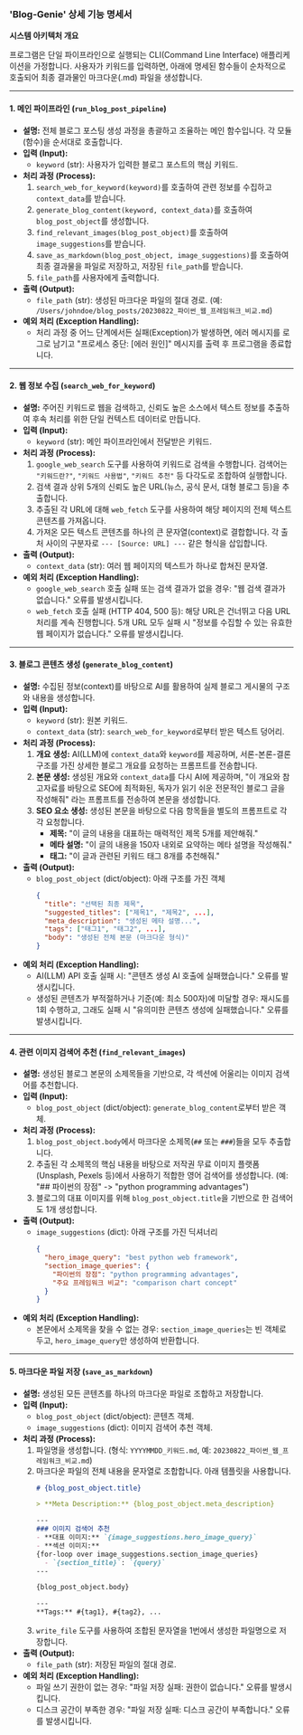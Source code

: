 ### **'Blog-Genie' 상세 기능 명세서**

**시스템 아키텍처 개요**

프로그램은 단일 파이프라인으로 실행되는 CLI(Command Line Interface) 애플리케이션을 가정합니다. 사용자가 키워드를 입력하면, 아래에 명세된 함수들이 순차적으로 호출되어 최종 결과물인 마크다운(.md) 파일을 생성합니다.

---

#### **1. 메인 파이프라인 (`run_blog_post_pipeline`)**

*   **설명:** 전체 블로그 포스팅 생성 과정을 총괄하고 조율하는 메인 함수입니다. 각 모듈(함수)을 순서대로 호출합니다.
*   **입력 (Input):**
    *   `keyword` (str): 사용자가 입력한 블로그 포스트의 핵심 키워드.
*   **처리 과정 (Process):**
    1.  `search_web_for_keyword(keyword)`를 호출하여 관련 정보를 수집하고 `context_data`를 받습니다.
    2.  `generate_blog_content(keyword, context_data)`를 호출하여 `blog_post_object`를 생성합니다.
    3.  `find_relevant_images(blog_post_object)`를 호출하여 `image_suggestions`를 받습니다.
    4.  `save_as_markdown(blog_post_object, image_suggestions)`를 호출하여 최종 결과물을 파일로 저장하고, 저장된 `file_path`를 받습니다.
    5.  `file_path`를 사용자에게 출력합니다.
*   **출력 (Output):**
    *   `file_path` (str): 생성된 마크다운 파일의 절대 경로. (예: `/Users/johndoe/blog_posts/20230822_파이썬_웹_프레임워크_비교.md`)
*   **예외 처리 (Exception Handling):**
    *   처리 과정 중 어느 단계에서든 실패(Exception)가 발생하면, 에러 메시지를 로그로 남기고 "프로세스 중단: [에러 원인]" 메시지를 출력 후 프로그램을 종료합니다.

---

#### **2. 웹 정보 수집 (`search_web_for_keyword`)**

*   **설명:** 주어진 키워드로 웹을 검색하고, 신뢰도 높은 소스에서 텍스트 정보를 추출하여 후속 처리를 위한 단일 컨텍스트 데이터로 만듭니다.
*   **입력 (Input):**
    *   `keyword` (str): 메인 파이프라인에서 전달받은 키워드.
*   **처리 과정 (Process):**
    1.  `google_web_search` 도구를 사용하여 키워드로 검색을 수행합니다. 검색어는 `"키워드란?"`, `"키워드 사용법"`, `"키워드 추천"` 등 다각도로 조합하여 실행합니다.
    2.  검색 결과 상위 5개의 신뢰도 높은 URL(뉴스, 공식 문서, 대형 블로그 등)을 추출합니다.
    3.  추출된 각 URL에 대해 `web_fetch` 도구를 사용하여 해당 페이지의 전체 텍스트 콘텐츠를 가져옵니다.
    4.  가져온 모든 텍스트 콘텐츠를 하나의 큰 문자열(context)로 결합합니다. 각 출처 사이의 구분자로 `--- [Source: URL] ---` 같은 형식을 삽입합니다.
*   **출력 (Output):**
    *   `context_data` (str): 여러 웹 페이지의 텍스트가 하나로 합쳐진 문자열.
*   **예외 처리 (Exception Handling):**
    *   `google_web_search` 호출 실패 또는 검색 결과가 없을 경우: "웹 검색 결과가 없습니다." 오류를 발생시킵니다.
    *   `web_fetch` 호출 실패 (HTTP 404, 500 등): 해당 URL은 건너뛰고 다음 URL 처리를 계속 진행합니다. 5개 URL 모두 실패 시 "정보를 수집할 수 있는 유효한 웹 페이지가 없습니다." 오류를 발생시킵니다.

---

#### **3. 블로그 콘텐츠 생성 (`generate_blog_content`)**

*   **설명:** 수집된 정보(context)를 바탕으로 AI를 활용하여 실제 블로그 게시물의 구조와 내용을 생성합니다.
*   **입력 (Input):**
    *   `keyword` (str): 원본 키워드.
    *   `context_data` (str): `search_web_for_keyword`로부터 받은 텍스트 덩어리.
*   **처리 과정 (Process):**
    1.  **개요 생성:** AI(LLM)에 `context_data`와 `keyword`를 제공하며, 서론-본론-결론 구조를 가진 상세한 블로그 개요를 요청하는 프롬프트를 전송합니다.
    2.  **본문 생성:** 생성된 개요와 `context_data`를 다시 AI에 제공하며, "이 개요와 참고자료를 바탕으로 SEO에 최적화된, 독자가 읽기 쉬운 전문적인 블로그 글을 작성해줘" 라는 프롬프트를 전송하여 본문을 생성합니다.
    3.  **SEO 요소 생성:** 생성된 본문을 바탕으로 다음 항목들을 별도의 프롬프트로 각각 요청합니다.
        *   **제목:** "이 글의 내용을 대표하는 매력적인 제목 5개를 제안해줘."
        *   **메타 설명:** "이 글의 내용을 150자 내외로 요약하는 메타 설명을 작성해줘."
        *   **태그:** "이 글과 관련된 키워드 태그 8개를 추천해줘."
*   **출력 (Output):**
    *   `blog_post_object` (dict/object): 아래 구조를 가진 객체
        ```json
        {
          "title": "선택된 최종 제목",
          "suggested_titles": ["제목1", "제목2", ...],
          "meta_description": "생성된 메타 설명...",
          "tags": ["태그1", "태그2", ...],
          "body": "생성된 전체 본문 (마크다운 형식)"
        }
        ```
*   **예외 처리 (Exception Handling):**
    *   AI(LLM) API 호출 실패 시: "콘텐츠 생성 AI 호출에 실패했습니다." 오류를 발생시킵니다.
    *   생성된 콘텐츠가 부적절하거나 기준(예: 최소 500자)에 미달할 경우: 재시도를 1회 수행하고, 그래도 실패 시 "유의미한 콘텐츠 생성에 실패했습니다." 오류를 발생시킵니다.

---

#### **4. 관련 이미지 검색어 추천 (`find_relevant_images`)**

*   **설명:** 생성된 블로그 본문의 소제목들을 기반으로, 각 섹션에 어울리는 이미지 검색어를 추천합니다.
*   **입력 (Input):**
    *   `blog_post_object` (dict/object): `generate_blog_content`로부터 받은 객체.
*   **처리 과정 (Process):**
    1.  `blog_post_object.body`에서 마크다운 소제목(`##` 또는 `###`)들을 모두 추출합니다.
    2.  추출된 각 소제목의 핵심 내용을 바탕으로 저작권 무료 이미지 플랫폼(Unsplash, Pexels 등)에서 사용하기 적합한 영어 검색어를 생성합니다. (예: "## 파이썬의 장점" -> "python programming advantages")
    3.  블로그의 대표 이미지를 위해 `blog_post_object.title`을 기반으로 한 검색어도 1개 생성합니다.
*   **출력 (Output):**
    *   `image_suggestions` (dict): 아래 구조를 가진 딕셔너리
        ```json
        {
          "hero_image_query": "best python web framework",
          "section_image_queries": {
            "파이썬의 장점": "python programming advantages",
            "주요 프레임워크 비교": "comparison chart concept"
          }
        }
        ```
*   **예외 처리 (Exception Handling):**
    *   본문에서 소제목을 찾을 수 없는 경우: `section_image_queries`는 빈 객체로 두고, `hero_image_query`만 생성하여 반환합니다.

---

#### **5. 마크다운 파일 저장 (`save_as_markdown`)**

*   **설명:** 생성된 모든 콘텐츠를 하나의 마크다운 파일로 조합하고 저장합니다.
*   **입력 (Input):**
    *   `blog_post_object` (dict/object): 콘텐츠 객체.
    *   `image_suggestions` (dict): 이미지 검색어 추천 객체.
*   **처리 과정 (Process):**
    1.  파일명을 생성합니다. (형식: `YYYYMMDD_키워드.md`, 예: `20230822_파이썬_웹_프레임워크_비교.md`)
    2.  마크다운 파일의 전체 내용을 문자열로 조합합니다. 아래 템플릿을 사용합니다.
        ```markdown
        # {blog_post_object.title}

        > **Meta Description:** {blog_post_object.meta_description}

        ---
        ### 이미지 검색어 추천
        - **대표 이미지:** `{image_suggestions.hero_image_query}`
        - **섹션 이미지:** 
        {for-loop over image_suggestions.section_image_queries}
          - `{section_title}`: `{query}`
        ---

        {blog_post_object.body}

        ---
        **Tags:** #{tag1}, #{tag2}, ...
        ```
    3.  `write_file` 도구를 사용하여 조합된 문자열을 1번에서 생성한 파일명으로 저장합니다.
*   **출력 (Output):**
    *   `file_path` (str): 저장된 파일의 절대 경로.
*   **예외 처리 (Exception Handling):**
    *   파일 쓰기 권한이 없는 경우: "파일 저장 실패: 권한이 없습니다." 오류를 발생시킵니다.
    *   디스크 공간이 부족한 경우: "파일 저장 실패: 디스크 공간이 부족합니다." 오류를 발생시킵니다.
